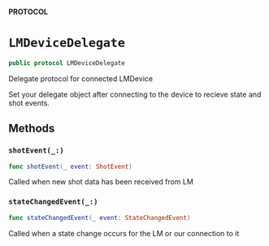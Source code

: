 **PROTOCOL**

# `LMDeviceDelegate`

```swift
public protocol LMDeviceDelegate
```

Delegate protocol for connected LMDevice

Set your delegate object after connecting to the device to recieve state and shot events.

## Methods
### `shotEvent(_:)`

```swift
func shotEvent(_ event: ShotEvent)
```

Called when new shot data has been received from LM

### `stateChangedEvent(_:)`

```swift
func stateChangedEvent(_ event: StateChangedEvent)
```

Called when a state change occurs for the LM or our connection to it
